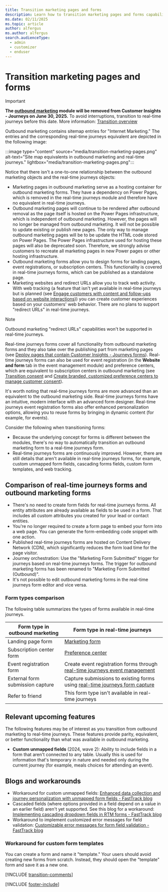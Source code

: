 ```yaml
---
title: Transition marketing pages and forms
description: Learn how to transition marketing pages and forms capabilities from outbound marketing to real-time journeys in Dynamics 365 Customer Insights - Journeys.
ms.date: 02/11/2025
ms.topic: article
author: alfergus
ms.author: alfergus
search.audienceType: 
  - admin
  - customizer
  - enduser
---
```


# Transition marketing pages and forms

> [!IMPORTANT]
> **The [outbound marketing](user-guide.md) module will be removed from Customer Insights - Journeys on June 30, 2025.** To avoid interruptions, transition to real-time journeys before this date. More information: [Transition overview](transition-overview.md)

Outbound marketing contains sitemap entries for "Internet Marketing." The entries and the corresponding real-time journeys equivalent are depicted in the following image:

:::image type="content" source="media/transition-marketing-pages.png" alt-text="Site map equivalents in outbound marketing and real-time journeys." lightbox="media/transition-marketing-pages.png":::

Notice that there isn't a one-to-one relationship between the outbound marketing objects and the real-time journeys objects:

- Marketing pages in outbound marketing serve as a hosting container for outbound marketing forms. They have a dependency on Power Pages, which is removed in the real-time journeys module and therefore have no equivalent in real-time journeys.
- Outbound marketing pages will continue to be rendered after outbound removal as the page itself is hosted on the Power Pages infrastructure, which is independent of outbound marketing. However, the pages will no longer be managed from outbound marketing. It will not be possible to update existing or publish new pages. The only way to manage outbound marketing pages will be to be update the HTML code stored on Power Pages. The Power Pages infrastructure used for hosting these pages will also be deprecated soon. Therefore, we strongly advise customers to recreate all marketing pages in new Power pages or other hosting infrastructure.
-	Outbound marketing forms allow you to design forms for landing pages, event registrations, or subscription centers. This functionality is covered in real-time journeys forms, which can be published as a standalone page.
-	Marketing websites and redirect URLs allow you to track web activity. With web tracking (a feature that isn't yet available in real-time journeys but is planned (see [Engage customers with content and follow-ups based on website interactions](/dynamics365/release-plan/2023wave2/marketing/dynamics365-marketing/engage-customers-content-follow-ups-based-website-interactions))) you can create customer experiences based on your customers' web behavior. There are no plans to support "redirect URLs" in real-time journeys. 

> [!NOTE]
> Outbound marketing "redirect URLs" capabilities won't be supported in real-time journeys.

Real-time journeys forms cover all functionality from outbound marketing forms and they also take over the publishing part from marketing pages (see [Deploy pages that contain Customer Insights - Journeys forms](real-time-marketing-deploy-pages.md)). Real-time journeys forms can also be used for event registration (in the **Website and form** tab in the event management module) and preference centers, which are equivalent to subscription centers in outbound marketing (see [Transition consent](transition-walkthrough-consent.md) and [Create branded, customized preference centers to manage customer consent](real-time-marketing-preference-centers.md)).

It's worth noting that real-time journeys forms are more advanced than an equivalent to the outbound marketing side. Real-time journeys forms have an intuitive, modern interface with an advanced form designer. Real-time journeys event registration forms also offer enhanced personalization options, allowing you to reuse forms by bringing in dynamic content (for example, for events).

Consider the following when transitioning forms:

- Because the underlying concept for forms is different between the modules, there's no way to automatically transition an outbound marketing form to a real-time journeys form.
- Real-time journeys forms are continuously improved. However, there are still details that aren't available in real-time journeys forms, for example, custom unmapped form fields, cascading forms fields, custom form templates, and web tracking.

## Comparison of real-time journeys forms and outbound marketing forms

- There's no need to create form fields for real-time journeys forms. All entity attributes are already available as fields to be used in a form. That includes all custom attributes you created for your lead or contact entities.
- You're no longer required to create a form page to embed your form into a web page. You can generate the form-embedding code snippet with one action.
- Published real-time journeys forms are hosted on Content Delivery Network (CDN), which significantly reduces the form load time for the page visitor.
- Journey orchestration: Use the "Marketing Form Submitted" trigger for journeys based on real-time journeys forms. The trigger for outbound marketing forms has been renamed to "Marketing Form Submitted (Outbound)".
- It's not possible to edit outbound marketing forms in the real-time journeys form editor and vice versa.

### Form types comparison

The following table summarizes the types of forms available in real-time journeys.

| Form type in outbound marketing | Form type in real-time journeys |  
|---|---|
| Landing page form  | [Marketing form](real-time-marketing-form-overview.md) |
| Subscription center form | [Preference center](real-time-marketing-preference-centers.md) |
| Event registration form | Create event registration forms through [real-time journeys event management](set-up-event.md) |
| External form submission capture | Capture submissions to existing forms using [real-time journeys form capture](real-time-marketing-form-capture.md) |
| Refer to friend | This form type isn't available in real-time journeys |

## Relevant upcoming features

The following features may be of interest as you transition from outbound marketing to real-time journeys. These features provide parity, equivalent, or better functionality than what was available in outbound marketing.

- **Custom unmapped fields** (2024, wave 2): Ability to include fields in a form that aren't connected to any table. Usually this is used for information that's temporary in nature and needed only during the current journey (for example, meals choices for attending an event).

## Blogs and workarounds

- Workaround for custom unmapped fields: [Enhanced data collection and journey personalization with unmapped form fields - FastTrack blog](https://community.dynamics.com/blogs/post/?postid=3a361b7e-80b0-ee11-92bd-002248527d3d)
- Cascaded fields (where options provided in a field depend on a value in an earlier field) aren't yet supported. See this blog for a workaround: [Implementing cascading dropdown fields in RTM forms - FastTrack blog](https://community.dynamics.com/blogs/post/?postid=ff86d88f-d892-ef11-ac21-6045bdd7e1ae)
- Workaround to implement customized error messages for field validation: [Customizable error messages for form field validation - FastTrack blog](https://community.dynamics.com/blogs/post/?postid=cdcd1dbf-2b7f-ef11-ac20-7c1e521a63a7)

### Workaround for custom form templates

You can create a form and name it "template." Your users should avoid creating new forms from scratch. Instead, they should open the "template" form and save it as a new one.

[!INCLUDE [transition-comments](./includes/transition-comments.md)]

[!INCLUDE [footer-include](./includes/footer-banner.md)]
